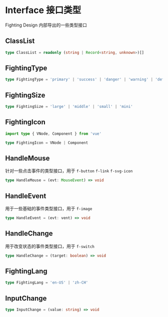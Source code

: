 # Interface 接口类型

Fighting Design 内部导出的一些类型接口

## ClassList

```ts
type ClassList = readonly (string | Record<string, unknown>)[]
```

## FightingType

```ts
type FightingType = 'primary' | 'success' | 'danger' | 'warning' | 'default'
```

## FightingSize

```ts
type FightingSize = 'large' | 'middle' | 'small' | 'mini'
```

## FightingIcon

```ts
import type { VNode, Component } from 'vue'

type FightingIcon = VNode | Component
```

## HandleMouse

针对一些点击事件的类型接口，用于 `f-button` `f-link` `f-svg-icon`

```ts
type HandleMouse = (evt: MouseEvent) => void
```

## HandleEvent

用于一些基础的事件类型接口，用于 `f-image`

```ts
type HandleEvent = (evt: vent) => void
```

## HandleChange

用于改变状态的事件类型接口，用于 `f-switch`

```ts
type HandleChange = (target: boolean) => void
```

## FightingLang

```ts
type FightingLang = 'en-US' | 'zh-CH'
```

## InputChange

```ts
type InputChange = (value: string) => void
```
